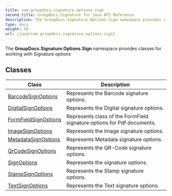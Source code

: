 ```yaml
---
title: com.groupdocs.signature.options.sign
second_title: GroupDocs.Signature for Java API Reference
description: The GroupDocs.Signature.Options.Sign namespace provides classes for working with Signature options
type: docs
weight: 39
url: /java/com.groupdocs.signature.options.sign/
---
```


The **GroupDocs.Signature.Options.Sign** namespace provides classes for working with Signature options


## Classes

| Class | Description |
| --- | --- |
| [BarcodeSignOptions](../com.groupdocs.signature.options.sign/barcodesignoptions) | Represents the Barcode signature options. |
| [DigitalSignOptions](../com.groupdocs.signature.options.sign/digitalsignoptions) | Represents the Digital signature options. |
| [FormFieldSignOptions](../com.groupdocs.signature.options.sign/formfieldsignoptions) | Represents class of the FormField signature options for Pdf documents. |
| [ImageSignOptions](../com.groupdocs.signature.options.sign/imagesignoptions) | Represents the Image signature options. |
| [MetadataSignOptions](../com.groupdocs.signature.options.sign/metadatasignoptions) | Represents Metadata signature options. |
| [QrCodeSignOptions](../com.groupdocs.signature.options.sign/qrcodesignoptions) | Represents the QR-Code signature options. |
| [SignOptions](../com.groupdocs.signature.options.sign/signoptions) | Represents the signature options. |
| [StampSignOptions](../com.groupdocs.signature.options.sign/stampsignoptions) | Represents the Stamp signature options. |
| [TextSignOptions](../com.groupdocs.signature.options.sign/textsignoptions) | Represents the Text signature options. |
